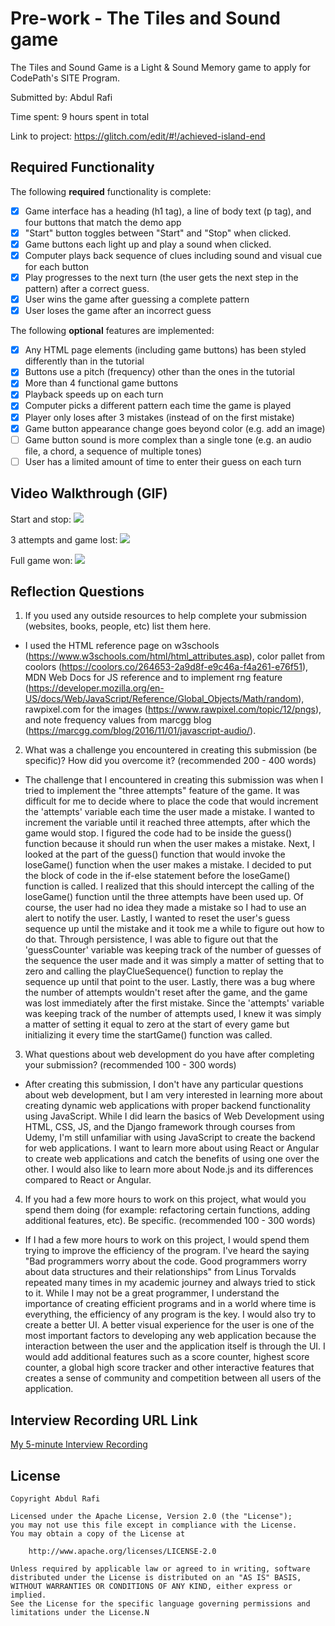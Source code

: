 # Pre-work - The Tiles and Sound game

The Tiles and Sound Game is a Light & Sound Memory game to apply for CodePath's SITE Program. 

Submitted by: Abdul Rafi

Time spent: 9 hours spent in total

Link to project: https://glitch.com/edit/#!/achieved-island-end

## Required Functionality

The following **required** functionality is complete:

* [x] Game interface has a heading (h1 tag), a line of body text (p tag), and four buttons that match the demo app
* [x] "Start" button toggles between "Start" and "Stop" when clicked. 
* [x] Game buttons each light up and play a sound when clicked. 
* [x] Computer plays back sequence of clues including sound and visual cue for each button
* [x] Play progresses to the next turn (the user gets the next step in the pattern) after a correct guess. 
* [x] User wins the game after guessing a complete pattern
* [x] User loses the game after an incorrect guess

The following **optional** features are implemented:

* [x] Any HTML page elements (including game buttons) has been styled differently than in the tutorial
* [x] Buttons use a pitch (frequency) other than the ones in the tutorial
* [x] More than 4 functional game buttons
* [x] Playback speeds up on each turn
* [x] Computer picks a different pattern each time the game is played
* [x] Player only loses after 3 mistakes (instead of on the first mistake)
* [x] Game button appearance change goes beyond color (e.g. add an image)
* [ ] Game button sound is more complex than a single tone (e.g. an audio file, a chord, a sequence of multiple tones)
* [ ] User has a limited amount of time to enter their guess on each turn

## Video Walkthrough (GIF)

Start and stop:
![](Start_Stop_Small.gif)

3 attempts and game lost:
![](Game_Lost_Small3.gif)

Full game won:
![](Game_Won_Small.gif)

## Reflection Questions
1. If you used any outside resources to help complete your submission (websites, books, people, etc) list them here. 

- I used the HTML reference page on w3schools (https://www.w3schools.com/html/html_attributes.asp), color pallet from coolors (https://coolors.co/264653-2a9d8f-e9c46a-f4a261-e76f51), 
  MDN Web Docs for JS reference and to implement rng feature (https://developer.mozilla.org/en-US/docs/Web/JavaScript/Reference/Global_Objects/Math/random), rawpixel.com for the images (https://www.rawpixel.com/topic/12/pngs), 
  and note frequency values from marcgg blog (https://marcgg.com/blog/2016/11/01/javascript-audio/).  
  
2. What was a challenge you encountered in creating this submission (be specific)? How did you overcome it? (recommended 200 - 400 words) 

- The challenge that I encountered in creating this submission was when I tried to implement the "three attempts" feature of the game. It was difficult for me to decide where to place the code that would increment the 'attempts' variable each time the user made a mistake. I wanted to increment the variable until it reached three attempts, after which the game would stop. I figured the code had to be inside the guess() function because it should run when the user makes a mistake. Next, I looked at the part of the guess() function that would invoke the loseGame() function when the user makes a mistake. I decided to put the block of code in the if-else statement before the loseGame() function is called. I realized that this should intercept the calling of the loseGame() function until the three attempts have been used up. Of course, the user had no idea they made a mistake so I had to use an alert to notify the user. Lastly, I wanted to reset the user's guess sequence up until the mistake and it took me a while to figure out how to do that. Through persistence, I was able to figure out that the 'guessCounter' variable was keeping track of the number of guesses of the sequence the user made and it was simply a matter of setting that to zero and calling the playClueSequence() function to replay the sequence up until that point to the user. Lastly, there was a bug where the number of attempts wouldn't reset after the game, and the game was lost immediately after the first mistake. Since the 'attempts' variable was keeping track of the number of attempts used, I knew it was simply a matter of setting it equal to zero at the start of every game but initializing it every time the startGame() function was called. 

3. What questions about web development do you have after completing your submission? (recommended 100 - 300 words) 
- After creating this submission, I don't have any particular questions about web development, but I am very interested in learning more about creating dynamic web applications with proper backend functionality using JavaScript. While I did learn the basics of Web Development using HTML, CSS, JS, and the Django framework through courses from Udemy, I'm still unfamiliar with using JavaScript to create the backend for web applications. I want to learn more about using React or Angular to create web applications and catch the benefits of using one over the other. I would also like to learn more about Node.js and its differences compared to React or Angular.

4. If you had a few more hours to work on this project, what would you spend them doing (for example: refactoring certain functions, adding additional features, etc). Be specific. (recommended 100 - 300 words) 
- If I had a few more hours to work on this project, I would spend them trying to improve the efficiency of the program. I've heard the saying "Bad programmers worry about the code. Good programmers worry about data structures and their relationships" from Linus Torvalds repeated many times in my academic journey and always tried to stick to it. While I may not be a great programmer, I understand the importance of creating efficient programs and in a world where time is everything, the efficiency of any program is the key. I would also try to create a better UI. A better visual experience for the user is one of the most important factors to developing any web application because the interaction between the user and the application itself is through the UI. I would add additional features such as a score counter, highest score counter, a global high score tracker and other interactive features that creates a sense of community and competition between all users of the application. 



## Interview Recording URL Link

[My 5-minute Interview Recording](https://youtu.be/BHj8S8H3Xu8)


## License

    Copyright Abdul Rafi

    Licensed under the Apache License, Version 2.0 (the "License");
    you may not use this file except in compliance with the License.
    You may obtain a copy of the License at

        http://www.apache.org/licenses/LICENSE-2.0

    Unless required by applicable law or agreed to in writing, software
    distributed under the License is distributed on an "AS IS" BASIS,
    WITHOUT WARRANTIES OR CONDITIONS OF ANY KIND, either express or implied.
    See the License for the specific language governing permissions and
    limitations under the License.N

